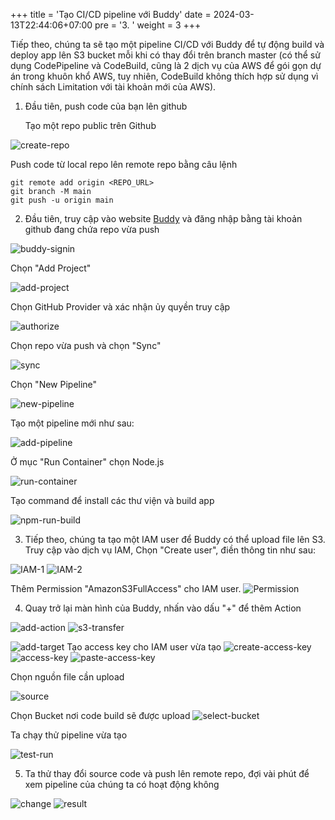 +++
title = 'Tạo CI/CD pipeline với Buddy'
date = 2024-03-13T22:44:06+07:00
pre = '3. '
weight = 3
+++

Tiếp theo, chúng ta sẽ tạo một pipeline CI/CD với Buddy để tự động build và deploy app lên S3 bucket mỗi khi có thay đổi trên branch master (có thể sử dụng CodePipeline và CodeBuild, cũng là 2 dịch vụ của AWS để gói gọn dự án trong khuôn khổ AWS, tuy nhiên, CodeBuild không thích hợp sử dụng vì chính sách Limitation với tài khoản mới của AWS).

1. Đầu tiên, push code của bạn lên github

    Tạo một repo public trên Github
    
![create-repo](/create-repo.png)

Push code từ local repo lên remote repo bằng câu lệnh

```
git remote add origin <REPO_URL>
git branch -M main
git push -u origin main
```

2. Đầu tiên, truy cập vào website <a href="https://buddy.works/">Buddy</a> và đăng nhập bằng tài khoản github đang chứa repo vừa push

![buddy-signin](/buddy-signin.png)

Chọn "Add Project"

![add-project](/add-project.png)

Chọn GitHub Provider và xác nhận ủy quyền truy cập

![authorize](/authorize.png)

Chọn repo vừa push và chọn "Sync"

![sync](/sync.png)

Chọn "New Pipeline"

![new-pipeline](/new-pipeline.png)

Tạo một pipeline mới như sau:

![add-pipeline](/add-pipeline.png)

Ở mục "Run Container" chọn Node.js

![run-container](/run-container.png)

Tạo command để install các thư viện và build app

![npm-run-build](/npm-run-build.png)

3. Tiếp theo, chúng ta tạo một IAM user để Buddy có thể upload file lên S3.
   Truy cập vào dịch vụ IAM, Chọn "Create user", điền thông tin như sau:

![IAM-1](/IAM-1.png)
![IAM-2](/IAM-2.png)

Thêm Permission "AmazonS3FullAccess" cho IAM user.
![Permission](/permission.png)

4. Quay trở lại màn hình của Buddy, nhấn vào dấu "+" để thêm Action
   
![add-action](/add-action.png)
![s3-transfer](/s3-transfer.png)


![add-target](/add-target.png)
Tạo access key cho IAM user vừa tạo
![create-access-key](/create-access-key.png)
![access-key](/access-key.png)
![paste-access-key](/paste-access-key.png)

Chọn nguồn file cần upload

![source](/source.png)

Chọn Bucket nơi code build sẽ được upload
![select-bucket](/select-bucket.png)

Ta chạy thử pipeline vừa tạo 

![test-run](/test-run.png)

5. Ta thử thay đổi source code và push lên remote repo, đợi vài phút để xem pipeline của chúng ta có hoạt động không

![change](/change.png)
![result](/result.png)



